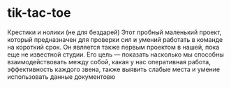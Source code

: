 # tik-tac-toe
Крестики и нолики (не для бездарей)
Этот пробный маленький проект, который предназначен для проверки сил и умений работать в команде на короткий срок. Он является также первым проектом в нашей, пока еще не известной студии. Его цель — показать насколько мы способны взаимодействовать между собой, какая у нас оперативная работа, эффективность каждого звена, также выявить слабые места и умение использовать данные документовю
